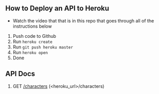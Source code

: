 ## How to Deploy an API to Heroku
* Watch the video that that is in this repo that goes through all of the instructions below
1. Push code to Github
2. Run ```heroku create```
3. Run ```git push heroku master```
4. Run ```heroku open```
5. Done

## API Docs
1. GET [/characters](https://nameless-headland-01187.herokuapp.com/characters) (<heroku_url>/characters)
